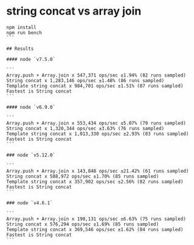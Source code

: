 # string concat vs array join

````
npm install
npm run bench
```

## Results

#### node `v7.5.0`

```
Array.push + Array.join x 547,371 ops/sec ±1.94% (82 runs sampled)
String concat x 1,283,146 ops/sec ±1.48% (86 runs sampled)
Template string concat x 984,701 ops/sec ±1.51% (87 runs sampled)
Fastest is String concat
```

#### node `v6.9.0`

```
Array.push + Array.join x 553,434 ops/sec ±5.07% (79 runs sampled)
String concat x 1,320,344 ops/sec ±3.63% (76 runs sampled)
Template string concat x 1,013,330 ops/sec ±2.93% (83 runs sampled)
Fastest is String concat
```

### node `v5.12.0`

```
Array.push + Array.join x 143,848 ops/sec ±21.42% (61 runs sampled)
String concat x 588,972 ops/sec ±1.70% (85 runs sampled)
Template string concat x 357,902 ops/sec ±2.56% (82 runs sampled)
Fastest is String concat
```

### node `v4.6.1`

```
Array.push + Array.join x 190,131 ops/sec ±6.63% (75 runs sampled)
String concat x 576,294 ops/sec ±1.69% (85 runs sampled)
Template string concat x 369,546 ops/sec ±1.62% (84 runs sampled)
Fastest is String concat
```
